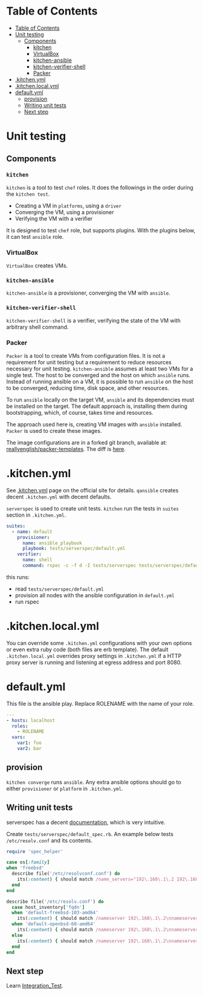 Table of Contents
=================

  * [Table of Contents](#table-of-contents)
  * [Unit testing](#unit-testing)
    * [Components](#components)
      * [kitchen](#kitchen)
      * [VirtualBox](#virtualbox)
      * [kitchen-ansible](#kitchen-ansible)
      * [kitchen-verifier-shell](#kitchen-verifier-shell)
      * [Packer](#packer)
  * [.kitchen.yml](#kitchenyml)
  * [.kitchen.local.yml](#kitchenlocalyml)
  * [default.yml](#defaultyml)
    * [provision](#provision)
    * [Writing unit tests](#writing-unit-tests)
    * [Next step](#next-step)

# Unit testing

## Components

### `kitchen`

`kitchen` is a tool to test `chef` roles. It does the followings in the order
during the `kitchen test`.

* Creating a VM in `platforms`, using a `driver`
* Converging the VM, using a provisioner
* Verifying the VM with a verifier

It is designed to test `chef` role, but supports plugins. With the plugins
below, it can test `ansible` role.

### VirtualBox

`VirtualBox` creates VMs.

### `kitchen-ansible`

`kitchen-ansible` is a provisioner, converging the VM with `ansible`.

### `kitchen-verifier-shell`

`kitchen-verifier-shell` is a verifier, verifying the state of the VM with
arbitrary shell command.

### Packer

`Packer` is a tool to create VMs from configuration files. It is not a
requirement for unit testing but a requirement to reduce resources necessary
for unit testing. `kitchen-ansible` assumes at least two VMs for a single test.
The host to be converged and the host on which `ansible` runs. Instead of
running ansible on a VM, it is possible to run `ansible` on the host to be
converged, reducing time, disk space, and other resources.

To run `ansible` locally on the target VM, `ansible` and its dependencies must
be installed on the target. The default approach is, installing them during
bootstrapping, which, of course, takes time and resources.

The approach used here is, creating VM images with `ansible` installed.
`Packer` is used to create these images.

The image configurations are in a forked git branch, available at:
[reallyenglish/packer-templates](https://github.com/reallyenglish/packer-templates/tree/reallyenglish-master).
The diff is
[here](https://github.com/reallyenglish/packer-templates/compare/master...reallyenglish:reallyenglish-master).

# .kitchen.yml

See [.kitchen.yml](https://docs.chef.io/config_yml_kitchen.html) page on the
official site for details. `qansible` creates decent `.kitchen.yml`
with decent defaults.

`serverspec` is used to create unit tests. `kitchen` run the tests in `suites`
section in `.kitchen.yml`.

```yaml
suites:
  - name: default
    provisioner:
      name: ansible_playbook
      playbook: tests/serverspec/default.yml
    verifier:
      name: shell
      command: rspec -c -f d -I tests/serverspec tests/serverspec/default_spec.rb
```

this runs:

* read `tests/serverspec/default.yml`
* provision all nodes with the ansible configuration in `default.yml`
* run rspec

# .kitchen.local.yml

You can override some `.kitchen.yml` configurations with your own options or
even extra ruby code (both files are erb template). The default
`.kitchen.local.yml` overrides proxy settings in `.kitchen.yml` if a HTTP proxy
server is running and listening at egress address and port 8080.

# default.yml

This file is the ansible play. Replace ROLENAME with the name of your role.

```yaml
---
- hosts: localhost
  roles:
    - ROLENAME
  vars:
    var1: foo
    var2: bar

```

## provision

`kitchen converge` runs `ansible`. Any extra ansible options should go to
either `provisioner` or `platform` in `.kitchen.yml`.


## Writing unit tests

serverspec has a decent
[documentation](http://serverspec.org/resource_types.html), which is very
intuitive.

Create `tests/serverspec/default_spec.rb`. An example below tests
`/etc/resolv.conf` and its contents.

```ruby
require 'spec_helper'

case os[:family]
when 'freebsd'
  describe file('/etc/resolvconf.conf') do
    its(:content) { should match /name_servers="192\.168\.1\.2 192\.168\.1\.3 192\.168\.1\.1"/ }
  end 
end

describe file('/etc/resolv.conf') do
  case host_inventory['fqdn']
  when 'default-freebsd-103-amd64'
    its(:content) { should match /nameserver 192\.168\.1\.2\nnameserver 192\.168\.1\.3\nnameserver 192\.168\.1\.1/ }
  when 'default-openbsd-60-amd64'
    its(:content) { should match /nameserver 192\.168\.1\.2\nnameserver 192\.168\.1\.1\nnameserver 192\.168\.1\.3/ }
  else
    its(:content) { should match /nameserver 192\.168\.1\.2\nnameserver 192\.168\.1\.3\nnameserver 192\.168\.1\.1/ }
  end 
end
```

## Next step

Learn [Integration_Test](../Integration_Test).
